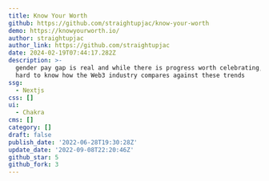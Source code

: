 ```yaml
---
title: Know Your Worth
github: https://github.com/straightupjac/know-your-worth
demo: https://knowyourworth.io/
author: straightupjac
author_link: https://github.com/straightupjac
date: 2024-02-19T07:44:17.282Z
description: >-
  gender pay gap is real and while there is progress worth celebrating, it's
  hard to know how the Web3 industry compares against these trends
ssg:
  - Nextjs
css: []
ui:
  - Chakra
cms: []
category: []
draft: false
publish_date: '2022-06-28T19:30:28Z'
update_date: '2022-09-08T22:20:46Z'
github_star: 5
github_fork: 3
---
```

